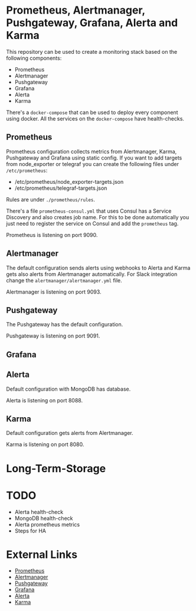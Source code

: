 # Prometheus, Alertmanager, Pushgateway, Grafana, Alerta and Karma

This repository can be used to create a monitoring stack based on the following components:

- Prometheus
- Alertmanager
- Pushgateway
- Grafana
- Alerta
- Karma

There's a ```docker-compose``` that can be used to deploy every component using docker.
All the services on the ```docker-compose``` have health-checks.

## Prometheus

Prometheus configuration collects metrics from Alertmanager, Karma, Pushgateway and Grafana using static config.
If you want to add targets from node_exporter or telegraf you can create the following files under ```/etc/prometheus```:

- /etc/prometheus/node_exporter-targets.json
- /etc/prometheus/telegraf-targets.json

Rules are under ```./prometheus/rules```.

There's a file ```prometheus-consul.yml``` that uses Consul has a Service Discovery and also creates job name.
For this to be done automatically you just need to register the service on Consul and add the ```prometheus``` tag.

Prometheus is listening on port 9090.

## Alertmanager

The default configuration sends alerts using webhooks to Alerta and Karma gets also alerts from Alertmanager automatically.
For Slack integration change the ```alertmanager/alertmanager.yml``` file.

Alertmanager is listening on port 9093.

## Pushgateway

The Pushgateway has the default configuration.

Pushgateway is listening on port 9091.

## Grafana

## Alerta

Default configuration with MongoDB has database.

Alerta is listening on port 8088.

## Karma

Default configuration gets alerts from Alertmanager.

Karma is listening on port 8080.

# Long-Term-Storage

# TODO

- Alerta health-check
- MongoDB health-check
- Alerta prometheus metrics
- Steps for HA

# External Links

- [Prometheus](https://github.com/prometheus/prometheus)
- [Alertmanager](https://prometheus.io/docs/alerting/alertmanager/)
- [Pushgateway](https://github.com/prometheus/pushgateway)
- [Grafana](https://grafana.com/)
- [Alerta](https://alerta.io/)
- [Karma](https://github.com/prymitive/karma)
